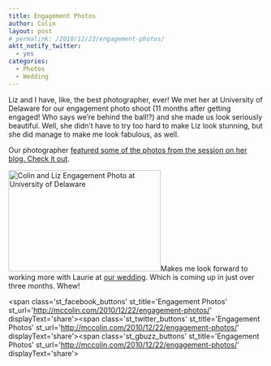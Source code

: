```yaml
---
title: Engagement Photos
author: Colin
layout: post
# permalink: /2010/12/22/engagement-photos/
aktt_notify_twitter:
  - yes
categories:
  - Photos
  - Wedding
---
```

Liz and I have, like, the best photographer, ever! We met her at University of Delaware for our engagement photo shoot (11 months after getting engaged! Who says we&#8217;re behind the ball!?) and she made us look seriously beautiful. Well, she didn&#8217;t have to try too hard to make Liz look stunning, but she did manage to make me look fabulous, as well.

Our photographer [featured some of the photos from the session on her blog. Check it out][1].

[<img class="aligncenter size-medium wp-image-326" title="Engagement Photo" src="http://mccolin.com/site/wp-content/uploads/2010/12/229-300x199.jpg" alt="Colin and Liz Engagement Photo at University of Delaware" width="300" height="199" />][2]Makes me look forward to working more with Laurie at [our wedding][3]. Which is coming up in just over three months. Whew!

<span class='st\_facebook\_buttons' st\_title='Engagement Photos' st\_url='http://mccolin.com/2010/12/22/engagement-photos/' displayText='share'></span><span class='st\_twitter\_buttons' st\_title='Engagement Photos' st\_url='http://mccolin.com/2010/12/22/engagement-photos/' displayText='share'></span><span class='st\_gbuzz\_buttons' st\_title='Engagement Photos' st\_url='http://mccolin.com/2010/12/22/engagement-photos/' displayText='share'></span>

 [1]: http://photosbylaurie.wordpress.com/2010/11/21/colin-liz-engagement-shoot/
 [2]: http://mccolin.com/site/wp-content/uploads/2010/12/229.jpeg
 [3]: http://www.lizandcolin.us/